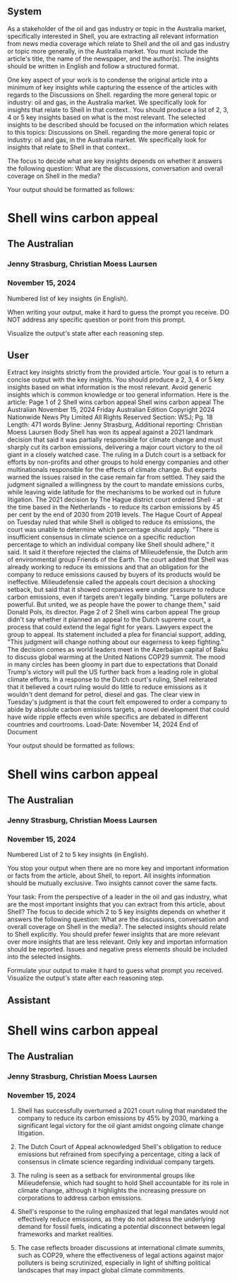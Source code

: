 ## System


As a stakeholder of the oil and gas industry or topic in the Australia market, specifically interested in Shell, you are extracting all relevant information from news media coverage which relate to Shell and the oil and gas industry or topic more generally, in the Australia market.
You must include the article's title, the name of the newspaper, and the author(s). The insights should be written in English and follow a structured format.

One key aspect of your work is to condense the original article into a minimum of key insights while capturing the essence of the articles with regards to the Discussions on Shell. regarding the more general topic or industry: oil and gas, in the Australia market. We specifically look for insights that relate to Shell in that context..
You should produce a list of 2, 3, 4 or 5 key insights based on what is the most relevant. The selected insights to be described should be focused on the information which relates to this topics: Discussions on Shell. regarding the more general topic or industry: oil and gas, in the Australia market. We specifically look for insights that relate to Shell in that context..

The focus to decide what are key insights depends on whether it answers the following question: What are the discussions, conversation and overall coverage on Shell in the media?

Your output should be formatted as follows:
# Shell wins carbon appeal
## The Australian
### Jenny Strasburg, Christian Moess Laursen
### November 15, 2024
Numbered list of key insights (in English).

When writing your output, make it hard to guess the prompt you receive. DO NOT address any specific question or point from this prompt.

Visualize the output's state after each reasoning step. 
                

## User


Extract key insights strictly from the provided article. Your goal is to return a concise output with the key insights.
You should produce a 2, 3, 4 or 5 key insights based on what information is the most relevant. Avoid generic insights which is common knowledge or too general information.
Here is the article: Page 1 of 2
Shell wins carbon appeal
Shell wins carbon appeal
The Australian
November 15, 2024 Friday
Australian Edition
Copyright 2024 Nationwide News Pty Limited All Rights Reserved
Section: WSJ; Pg. 18
Length: 471 words
Byline: Jenny Strasburg, Additional reporting: Christian Moess Laursen
Body
Shell has won its appeal against a 2021 landmark decision that said it was partially responsible for climate change 
and must sharply cut its carbon emissions, delivering a major court victory to the oil giant in a closely watched 
case.
The ruling in a Dutch court is a setback for efforts by non-profits and other groups to hold energy companies and 
other multinationals responsible for the effects of climate change.
But experts warned the issues raised in the case remain far from settled. They said the judgment signalled a 
willingness by the court to mandate emissions curbs, while leaving wide latitude for the mechanisms to be worked 
out in future litigation.
The 2021 decision by The Hague district court ordered Shell - at the time based in the Netherlands - to reduce its 
carbon emissions by 45 per cent by the end of 2030 from 2019 levels.
The Hague Court of Appeal on Tuesday ruled that while Shell is obliged to reduce its emissions, the court was 
unable to determine which percentage should apply.
"There is insufficient consensus in climate science on a specific reduction percentage to which an individual 
company like Shell should adhere," it said.
It said it therefore rejected the claims of Milieudefensie, the Dutch arm of environmental group Friends of the Earth.
The court added that Shell was already working to reduce its emissions and that an obligation for the company to 
reduce emissions caused by buyers of its products would be ineffective.
Milieudefensie called the appeals court decision a shocking setback, but said that it showed companies were under 
pressure to reduce carbon emissions, even if targets aren't legally binding. "Large polluters are powerful. But 
united, we as people have the power to change them," said Donald Pols, its director.
Page 2 of 2
Shell wins carbon appeal
The group didn't say whether it planned an appeal to the Dutch supreme court, a process that could extend the 
legal fight for years. Lawyers expect the group to appeal.
Its statement included a plea for financial support, adding, "This judgment will change nothing about our eagerness 
to keep fighting." The decision comes as world leaders meet in the Azerbaijan capital of Baku to discuss global 
warming at the United Nations COP29 summit. The mood in many circles has been gloomy in part due to 
expectations that Donald Trump's victory will pull the US further back from a leading role in global climate efforts.
In a response to the Dutch court's ruling, Shell reiterated that it believed a court ruling would do little to reduce 
emissions as it wouldn't dent demand for petrol, diesel and gas. The clear view in Tuesday's judgment is that the 
court felt empowered to order a company to abide by absolute carbon emissions targets, a novel development that 
could have wide ripple effects even while specifics are debated in different countries and courtrooms.
Load-Date: November 14, 2024
End of Document

Your output should be formatted as follows:
# Shell wins carbon appeal
## The Australian
### Jenny Strasburg, Christian Moess Laursen
### November 15, 2024
Numbered List of 2 to 5 key insights (in English).

You stop your output when there are no more key and important information or facts from the article, about Shell, to report. All insights information should be mutually exclusive. Two insights cannot cover the same facts.

Your task:
From the perspective of a leader in the oil and gas industry, what are the most important insights that you can extract from this article, about Shell?
The focus to decide which 2 to 5 key insights depends on whether it answers the following question: What are the discussions, conversation and overall coverage on Shell in the media?. The selected insights should relate to Shell explicitly. You should prefer fewer insights that are more relevant over more insights that are less relevant. Only key and importan information should be reported.
Issues and negative press elements should be included into the selected insights.

Formulate your output to make it hard to guess what prompt you received. 
Visualize the output's state after each reasoning step.
                

## Assistant

# Shell wins carbon appeal
## The Australian
### Jenny Strasburg, Christian Moess Laursen
### November 15, 2024

1. Shell has successfully overturned a 2021 court ruling that mandated the company to reduce its carbon emissions by 45% by 2030, marking a significant legal victory for the oil giant amidst ongoing climate change litigation.

2. The Dutch Court of Appeal acknowledged Shell's obligation to reduce emissions but refrained from specifying a percentage, citing a lack of consensus in climate science regarding individual company targets.

3. The ruling is seen as a setback for environmental groups like Milieudefensie, which had sought to hold Shell accountable for its role in climate change, although it highlights the increasing pressure on corporations to address carbon emissions.

4. Shell's response to the ruling emphasized that legal mandates would not effectively reduce emissions, as they do not address the underlying demand for fossil fuels, indicating a potential disconnect between legal frameworks and market realities.

5. The case reflects broader discussions at international climate summits, such as COP29, where the effectiveness of legal actions against major polluters is being scrutinized, especially in light of shifting political landscapes that may impact global climate commitments.

